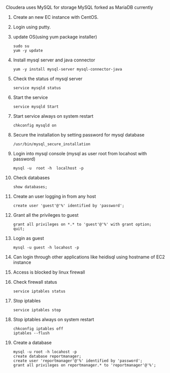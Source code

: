 Cloudera uses MySQL for storage
MySQL forked as MariaDB currently

1. Create an new EC instance with CentOS.
2. Login using putty.
3. update OS(using yum package installer)
    ```
    sudo su
    yum -y update
    ```

4. Install mysql server and java connector
    ```
    yum -y install mysql-server mysql-connector-java
    ```
5. Check the status of mysql server
    ```
    service mysqld status
    ```
6. Start the service
    ```
    service mysqld Start
    ```
7. Start service always on system restart
    ```
    chkconfig mysqld on
    ```
8. Secure the installation by setting password for mysql database
    ```
    /usr/bin/mysql_secure_installation
    ```
9. Login into mysql console (mysql as user root from locahost with password)
    ```
    mysql -u  root -h  localhost -p
    ```
10. Check databases
    ```
    show databases;
    ```
11. Create an user logging in from any host
    ```
    create user 'guest'@'%' identified by 'password';
    ```
12. Grant all the privileges to guest
    ```
    grant all privileges on *.* to 'guest'@'%' with grant option;
    quit;
    ```
13. Login as guest
    ```
    mysql -u guest -h locahost -p
    ```
14. Can login through other applications like heidisql using hostname of EC2 instance

15. Access is blocked by linux firewall

16. Check firewall status
    ```
    service iptables status
    ```
17. Stop iptables
    ```
    service iptables stop 
    ```
18. Stop iptables always on system restart
    ```
    chkconfig iptables off
    iptables --flush
    ```
19. Create a database

    ```
    mysql -u root -h locahost -p 
    create database reportmanager;
    create user 'reportmanager'@'%' identified by 'password';
    grant all privileges on reportmanager.* to 'reportmanager'@'%';
    ```
